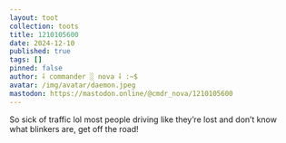 ```yaml
---
layout: toot
collection: toots
title: 1210105600
date: 2024-12-10
published: true
tags: []
pinned: false
author: ⸸ commander ░ nova ⸸ :~$
avatar: /img/avatar/daemon.jpeg
mastodon: https://mastodon.online/@cmdr_nova/1210105600
---
```


So sick of traffic lol most people driving like they’re lost and don’t know what blinkers are, get off the road!
